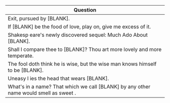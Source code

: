 Question |
--- |
Exit, pursued by [BLANK]. |
If [BLANK] be the food of love, play on, give me excess of it. |
Shakesp eare's newly discovered sequel: Much Ado About [BLANK]. |
Shall I compare thee to [BLANK]? Thou art more lovely and more temperate. |
The fool doth think he is wise, but the wise man knows himself to be [BLANK]. |
Uneasy l ies the head that wears [BLANK]. |
What's in a name? That which we call [BLANK] by any other name would smell as sweet . |
